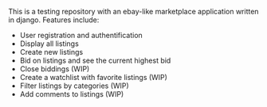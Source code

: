 This is a testing repository with an ebay-like marketplace application written in django.
Features include:
- User registration and authentification
- Display all listings
- Create new listings
- Bid on listings and see the current highest bid
- Close biddings (WIP)
- Create a watchlist with favorite listings (WIP) 
- Filter listings by categories (WIP)
- Add comments to listings (WIP)
